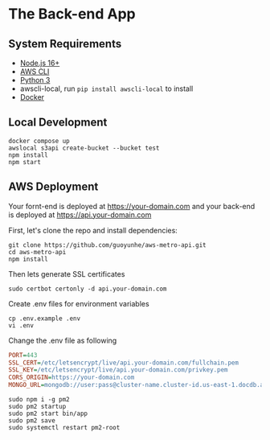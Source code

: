 # The Back-end App

## System Requirements

- [Node.js 16+](https://nodejs.org/en/)
- [AWS CLI](https://docs.aws.amazon.com/cli/latest/userguide/getting-started-install.html)
- [Python 3](https://www.python.org/)
- awscli-local, run `pip install awscli-local` to install
- [Docker](https://docs.docker.com/get-docker/)

## Local Development

```
docker compose up
awslocal s3api create-bucket --bucket test
npm install
npm start
```

## AWS Deployment

Your fornt-end is deployed at https://your-domain.com and your back-end is deployed at https://api.your-domain.com

First, let's clone the repo and install dependencies:

```
git clone https://github.com/guoyunhe/aws-metro-api.git
cd aws-metro-api
npm install
```

Then lets generate SSL certificates

```
sudo certbot certonly -d api.your-domain.com
```

Create .env files for environment variables

```
cp .env.example .env
vi .env
```

Change the .env file as following

```ini
PORT=443
SSL_CERT=/etc/letsencrypt/live/api.your-domain.com/fullchain.pem
SSL_KEY=/etc/letsencrypt/live/api.your-domain.com/privkey.pem
CORS_ORIGIN=https://your-domain.com
MONGO_URL=mongodb://user:pass@cluster-name.cluster-id.us-east-1.docdb.amazonaws.com:27017/metro?replicaSet=rs0&readPreference=secondaryPreferred&retryWrites=false
```

```
sudo npm i -g pm2
sudo pm2 startup
sudo pm2 start bin/app
sudo pm2 save
sudo systemctl restart pm2-root
```
